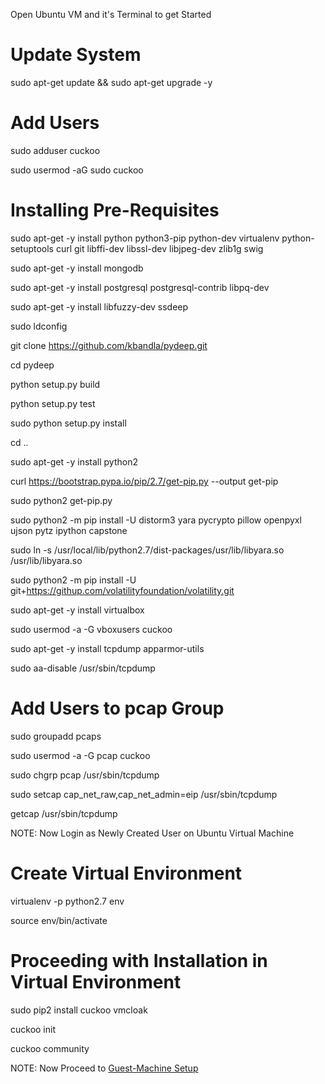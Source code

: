 Open Ubuntu VM and it's Terminal to get Started

# Update System

sudo apt-get update && sudo apt-get upgrade -y

# Add Users

sudo adduser cuckoo

sudo usermod -aG sudo cuckoo

# Installing Pre-Requisites

sudo apt-get -y install python python3-pip python-dev virtualenv python-setuptools curl git libffi-dev libssl-dev libjpeg-dev zlib1g swig

sudo apt-get -y install mongodb

sudo apt-get -y install postgresql postgresql-contrib libpq-dev

sudo apt-get -y install libfuzzy-dev ssdeep

sudo ldconfig

git clone https://github.com/kbandla/pydeep.git

cd pydeep

python setup.py build

python setup.py test

sudo python setup.py install

cd ..

sudo apt-get -y install python2

curl https://bootstrap.pypa.io/pip/2.7/get-pip.py --output get-pip

sudo python2 get-pip.py

sudo python2 -m pip install -U distorm3 yara pycrypto pillow openpyxl ujson pytz ipython capstone

sudo ln -s /usr/local/lib/python2.7/dist-packages/usr/lib/libyara.so /usr/lib/libyara.so

sudo python2 -m pip install -U git+https://githup.com/volatilityfoundation/volatility.git

sudo apt-get -y install virtualbox

sudo usermod -a -G vboxusers cuckoo

sudo apt-get -y install tcpdump apparmor-utils

sudo aa-disable /usr/sbin/tcpdump

# Add Users to pcap Group

sudo groupadd pcaps

sudo usermod -a -G pcap cuckoo

sudo chgrp pcap /usr/sbin/tcpdump

sudo setcap cap_net_raw,cap_net_admin=eip /usr/sbin/tcpdump

getcap /usr/sbin/tcpdump



NOTE: Now Login as Newly Created User on Ubuntu Virtual Machine

# Create Virtual Environment

virtualenv -p python2.7 env

source env/bin/activate

# Proceeding with Installation in Virtual Environment

sudo pip2 install cuckoo vmcloak

cuckoo init

cuckoo community



NOTE: Now Proceed to [Guest-Machine Setup](https://github.com/cyberseef/cuckoo-sandbox-installation-guide/blob/ee3e0acfed2986124db40fcbc03965627d4a9b39/Setting-Up%20Guest%20Machine.MD)
